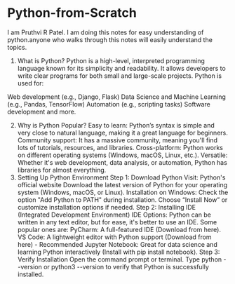 # Python-from-Scratch
I am Pruthvi R Patel. I am doing this notes for easy understanding of python.anyone who walks through this notes will easily understand the topics.

1. What is Python?
Python is a high-level, interpreted programming language known for its simplicity and readability. It allows developers to write clear programs for both small and large-scale projects. Python is used for:

Web development (e.g., Django, Flask)
Data Science and Machine Learning (e.g., Pandas, TensorFlow)
Automation (e.g., scripting tasks)
Software development and more.
 
2. Why is Python Popular?
Easy to learn: Python’s syntax is simple and very close to natural language, making it a great language for beginners.
Community support: It has a massive community, meaning you'll find lots of tutorials, resources, and libraries.
Cross-platform: Python works on different operating systems (Windows, macOS, Linux, etc.).
Versatile: Whether it's web development, data analysis, or automation, Python has libraries for almost everything.
3. Setting Up Python Environment
Step 1: Download Python
Visit: Python's official website
Download the latest version of Python for your operating system (Windows, macOS, or Linux).
Installation on Windows:
Check the option "Add Python to PATH" during installation.
Choose “Install Now” or customize installation options if needed.
Step 2: Installing IDE (Integrated Development Environment)
IDE Options: Python can be written in any text editor, but for ease, it's better to use an IDE. Some popular ones are:
PyCharm: A full-featured IDE (Download from here).
VS Code: A lightweight editor with Python support (Download from here) - Recommended
Jupyter Notebook: Great for data science and learning Python interactively (Install with pip install notebook).
Step 3: Verify Installation
Open the command prompt or terminal.
Type python --version or python3 --version to verify that Python is successfully installed.
